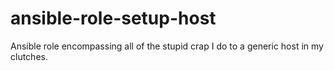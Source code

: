 # ansible-role-setup-host
Ansible role encompassing all of the stupid crap I do to a generic host in my clutches.
